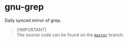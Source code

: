 # gnu-grep
Daily synced mirror of grep.

> [!IMPORTANT]\
> The source code can be found on the [`master`](https://github.com/reposyncer/gnu-grep/tree/master) branch.
